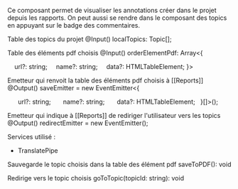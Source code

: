 Ce composant permet de visualiser les annotations créer dans le projet depuis les rapports.
On peut aussi se rendre dans le composant des topics en appuyant sur le badge des commentaires.

Table des topics du projet
@Input() localTopics: Topic[];

Table des éléments pdf choisis
@Input() orderElementPdf: Array<{

    url?: string;
    name?: string;
    data?: HTMLTableElement;
}>

Emetteur qui renvoit la table des éléments pdf choisis à [[Reports]]
@Output() saveEmitter = new EventEmitter<{

      url?: string;
      name?: string;
      data?: HTMLTableElement;
  }[]>();

Emetteur qui indique à [[Reports]] de rediriger l'utilisateur vers les topics
@Output() redirectEmitter = new EventEmitter</string>();

Services utilisé :
- TranslatePipe

Sauvegarde le topic choisis dans la table des élément pdf
saveToPDF(): void

Redirige vers le topic choisis
goToTopic(topicId: string): void